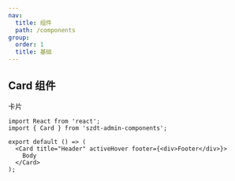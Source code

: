 ```yaml
---
nav:
  title: 组件
  path: /components
group:
  order: 1
  title: 基础
---
```


## Card 组件

卡片

```tsx
import React from 'react';
import { Card } from 'szdt-admin-components';

export default () => (
  <Card title="Header" activeHover footer={<div>Footer</div>}>
    Body
  </Card>
);
```

<API src="../../components/Card/index.tsx" ></API>
